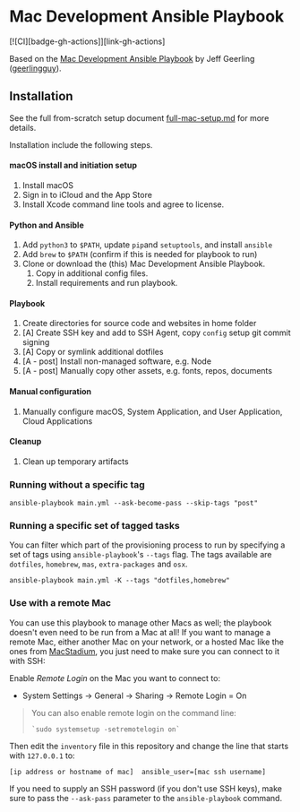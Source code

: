 # Mac Development Ansible Playbook

[![CI][badge-gh-actions]][link-gh-actions]

Based on the [Mac Development Ansible Playbook](https://github.com/geerlingguy/mac-dev-playbook) by Jeff Geerling ([geerlingguy](https://github.com/geerlingguy)).

## Installation

See the full from-scratch setup document [full-mac-setup.md](docs/full-mac-setup.md) for more details.

Installation include the following steps.

#### macOS install and initiation setup
1. Install macOS
1. Sign in to iCloud and the App Store
1. Install  Xcode command line tools and agree to license.

#### Python and Ansible
1. Add `python3` to `$PATH`, update `pip`and `setuptools`, and install `ansible`
1. Add `brew` to `$PATH` (confirm if this is needed for playbook to run)
1. Clone or download the (this) Mac Development Ansible Playbook. 
   1. Copy in additional config files.
   1. Install requirements and run playbook.

#### Playbook
1. Create directories for source code and websites in home folder
1. [A] Create SSH key and add to SSH Agent, copy `config` setup git commit signing 
1. [A] Copy or symlink additional dotfiles
1. [A - post] Install non-managed software, e.g. Node
1. [A - post] Manually copy other assets, e.g. fonts, repos, documents

#### Manual configuration
1. Manually configure macOS, System Application, and User Application, Cloud Applications

#### Cleanup
1. Clean up temporary artifacts


### Running without a specific tag

    ansible-playbook main.yml --ask-become-pass --skip-tags "post"

### Running a specific set of tagged tasks

You can filter which part of the provisioning process to run by specifying a set of tags using `ansible-playbook`'s `--tags` flag. The tags available are `dotfiles`, `homebrew`, `mas`, `extra-packages` and `osx`.

    ansible-playbook main.yml -K --tags "dotfiles,homebrew"

### Use with a remote Mac

You can use this playbook to manage other Macs as well; the playbook doesn't even need to be run from a Mac at all! If you want to manage a remote Mac, either another Mac on your network, or a hosted Mac like the ones from [MacStadium](https://www.macstadium.com), you just need to make sure you can connect to it with SSH:

Enable _Remote Login_ on the Mac you want to connect to:
- System Settings -> General -> Sharing -> Remote Login = On

> You can also enable remote login on the command line:
>
>     `sudo systemsetup -setremotelogin on`

Then edit the `inventory` file in this repository and change the line that starts with `127.0.0.1` to:

```
[ip address or hostname of mac]  ansible_user=[mac ssh username]
```

If you need to supply an SSH password (if you don't use SSH keys), make sure to pass the `--ask-pass` parameter to the `ansible-playbook` command.
